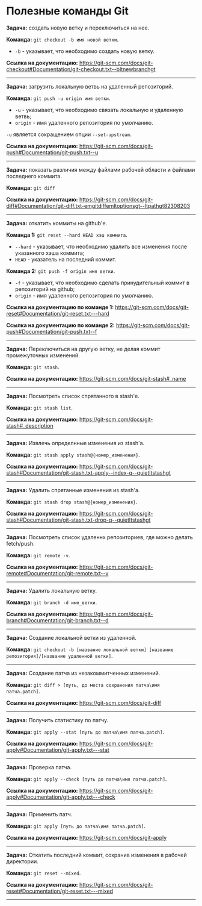 # Полезные команды Git

**Задача:** создать новую ветку и переключиться на нее.

**Команда:** `git checkout -b имя новой ветки`.
- `-b` - указывает, что необходимо создать новую ветку.

**Ссылка на документацию:** https://git-scm.com/docs/git-checkout#Documentation/git-checkout.txt--bltnewbranchgt

***

**Задача:** загрузить локальную ветвь на удаленный репозиторий.

**Команда:** `git push -u origin имя ветки`.
- `-u` - указывает, что необходимо связать локальную и удаленную ветвь;
- `origin` - имя удаленного репозитория по умолчанию.

`-u` является сокращением опции `--set-upstream`.

**Ссылка на документацию:** https://git-scm.com/docs/git-push#Documentation/git-push.txt--u

***

**Задача:** показать различия между файлами рабочей области и файлами последнего коммита.

**Команда:** `git diff`

**Ссылка на документацию:** https://git-scm.com/docs/git-diff#Documentation/git-diff.txt-emgitdiffemltoptionsgt--ltpathgt82308203

***

**Задача:** откатить коммиты на github'е.

**Команда 1:** `git reset --hard HEAD хэш коммита`.
- `--hard` - указывает, что необходимо удалить все изменения после указанного хэша коммита;
- `HEAD` - указатель на последний коммит.

**Команда 2:** `git push -f origin имя ветки`.
- `-f` - указывает, что необходимо сделать принудительный коммит в репозиторий на github;
- `origin` - имя удаленного репозитория по умолчанию.

**Ссылка на документацию по команде 1:** https://git-scm.com/docs/git-reset#Documentation/git-reset.txt---hard

**Ссылка на документацию по команде 2:** https://git-scm.com/docs/git-push#Documentation/git-push.txt--f

***

**Задача:** Переключиться на другую ветку, не делая коммит промежуточных изменений.

**Команда:** `git stash`.

**Ссылка на документацию:** https://git-scm.com/docs/git-stash#_name

***

**Задача:** Посмотреть список спрятанного в stash'е.

**Команда:** `git stash list`.

**Ссылка на документацию:** https://git-scm.com/docs/git-stash#_description

***

**Задача:** Извлечь определнные изменения из stash'а.

**Команда:** `git stash apply stash@{номер_изменения}`.

**Ссылка на документацию:** https://git-scm.com/docs/git-stash#Documentation/git-stash.txt-apply--index-q--quietltstashgt

***

**Задача:** Удалить спрятанные изменения из stash'а.

**Команда:** `git stash drop stash@{номер_изменения}`.

**Ссылка на документацию:** https://git-scm.com/docs/git-stash#Documentation/git-stash.txt-drop-q--quietltstashgt

***

**Задача:** Посмотреть список удаленнх репозиториев, где можно
делать fetch/push.

**Команда:** `git remote -v`.

**Ссылка на документацию:** https://git-scm.com/docs/git-remote#Documentation/git-remote.txt--v

***

**Задача:** Удалить локальную ветку.

**Команда:** `git branch -d имя_ветки`.

**Ссылка на документацию:** https://git-scm.com/docs/git-branch#Documentation/git-branch.txt--d

***

**Задача:** Создание локальной ветки из удаленной.

**Команда:** `git checkout -b [название локальной ветки] [название репозитория]/[название удаленной ветки]`.

***

**Задача:** Создание патча из незакоммитченных изменений.

**Команда:** `git diff > [путь, до места сохранения патча\имя патча.patch]`. 

**Ссылка на документацию:** https://git-scm.com/docs/git-diff

***

**Задача:** Получить статистику по патчу.

**Команда:** `git apply --stat [путь до патча\имя патча.patch]`. 

**Ссылка на документацию:** https://git-scm.com/docs/git-apply#Documentation/git-apply.txt---stat

***

**Задача:** Проверка патча.

**Команда:** `git apply --check [путь до патча\имя патча.patch]`. 

**Ссылка на документацию:** https://git-scm.com/docs/git-apply#Documentation/git-apply.txt---check

***

**Задача:** Применить патч.

**Команда:** `git apply [путь до патча\имя патча.patch]`. 

**Ссылка на документацию:** https://git-scm.com/docs/git-apply

***

**Задача:** Откатить последний коммит, сохранив изменения в рабочей директории.

**Команда:** `git reset --mixed`. 

**Ссылка на документацию:** https://git-scm.com/docs/git-reset#Documentation/git-reset.txt---mixed

***